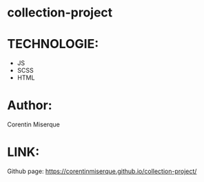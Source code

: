# collection-project
# TECHNOLOGIE:
* JS
* SCSS
* HTML

# Author:
 Corentin Miserque

# LINK:
Github page: https://corentinmiserque.github.io/collection-project/
